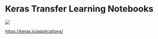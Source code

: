 # Keras Transfer Learning Notebooks

![](https://github.com/melvincabatuan/TransferLearningNotebooks/blob/master/keras_models.png.1)


https://keras.io/applications/ 
